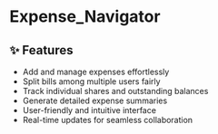# Expense_Navigator
## ✨ Features  
- Add and manage expenses effortlessly  
- Split bills among multiple users fairly  
- Track individual shares and outstanding balances  
- Generate detailed expense summaries  
- User-friendly and intuitive interface  
- Real-time updates for seamless collaboration  


